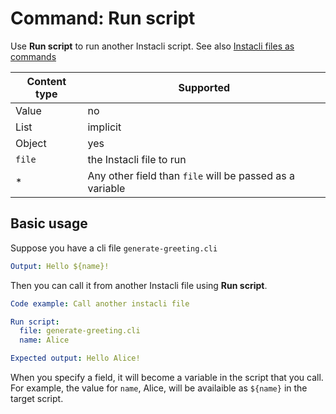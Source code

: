# Command: Run script 

Use **Run script** to run another Instacli script. See also [Instacli files as commands](Instacli%20files%20as%20commands.md)

| Content type | Supported                                                |
|--------------|----------------------------------------------------------|
| Value        | no                                                       |
| List         | implicit                                                 |
| Object       | yes                                                      |
| `file`       | the Instacli file to run                                 |
| *            | Any other field than `file` will be passed as a variable |


## Basic usage

Suppose you have a cli file `generate-greeting.cli`

```yaml file:generate-greeting.cli
Output: Hello ${name}!
```

Then you can call it from another Instacli file using **Run script**.

```yaml
Code example: Call another instacli file

Run script:
  file: generate-greeting.cli
  name: Alice

Expected output: Hello Alice!
```

When you specify a field, it will become a variable in the script that you call. For example, the value for `name`, Alice, will be availaible as `${name}` in the target script.
